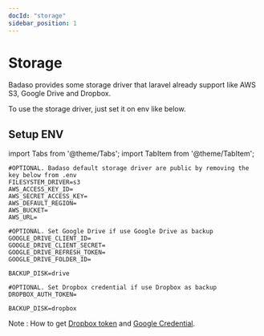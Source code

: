 ```yaml
---
docId: "storage"
sidebar_position: 1
---
```


# Storage

Badaso provides some storage driver that laravel already support like AWS S3, Google Drive and Dropbox.

To use the storage driver, just set it on env like below.

## Setup ENV

import Tabs from '@theme/Tabs';
import TabItem from '@theme/TabItem';

  
<Tabs>
  <TabItem value="aws" label="AWS" default>

    #OPTIONAL. Badaso default storage driver are public by removing the key below from .env
    FILESYSTEM_DRIVER=s3
    AWS_ACCESS_KEY_ID=
    AWS_SECRET_ACCESS_KEY=
    AWS_DEFAULT_REGION=
    AWS_BUCKET=
    AWS_URL=

  </TabItem>
  <TabItem value="drive" label="Drive (Backup only)">

    #OPTIONAL. Set Google Drive if use Google Drive as backup
    GOOGLE_DRIVE_CLIENT_ID=
    GOOGLE_DRIVE_CLIENT_SECRET=
    GOOGLE_DRIVE_REFRESH_TOKEN=
    GOOGLE_DRIVE_FOLDER_ID=

    BACKUP_DISK=drive
  </TabItem>
  <TabItem value="dropbox" label="Dropbox (Backup only)">

    #OPTIONAL. Set Dropbox credential if use Dropbox as backup
    DROPBOX_AUTH_TOKEN=

    BACKUP_DISK=dropbox
  </TabItem>
</Tabs>

Note : How to get [Dropbox token](https://qirolab.com/posts/how-to-setup-laravel-backup-on-google-drive-1607368130) and [Google Credential](https://qirolab.com/posts/how-to-setup-laravel-backup-on-google-drive-1607368130).